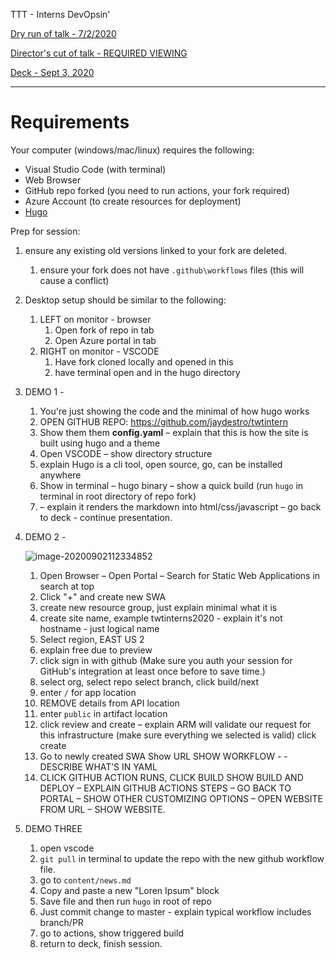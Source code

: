 TTT - Interns DevOpsin'

[Dry run of talk - 7/2/2020](https://msit.microsoftstream.com/video/4a1ba4ff-0400-8385-2ddd-f1eaed355c13)

[Director's cut of talk - REQUIRED VIEWING](https://web.microsoftstream.com/video/8855a1ff-0400-8388-b805-f1eaed5e6329)

[Deck - Sept 3, 2020](https://microsoft.sharepoint.com/:p:/t/StudentZoneatBuild2020/Ed8cjRuGkOVFmwDU_IO5HvwBr1pnO2HjO7I5IPAbfK-M7w?e=XgLa0k)

---

# Requirements

Your computer (windows/mac/linux) requires the following:

* Visual Studio Code (with terminal)
* Web Browser  
* GitHub repo forked (you need to run actions, your fork required)
* Azure Account (to create resources for deployment)
* [Hugo](https://gohugo.io/getting-started/installing/)

Prep for session:

1. ensure any existing old versions linked to your fork are deleted.

   1. ensure your fork does not have `.github\workflows` files (this will cause a conflict)

2. Desktop setup should be similar to the following:

   1. LEFT on monitor - browser
      1. Open fork of repo in tab
      2. Open Azure portal in tab
   2. RIGHT on monitor - VSCODE
      1. Have fork cloned locally and opened in this 
      2. have terminal open and in the hugo directory 

3. DEMO 1 -

   1. You're just showing the code and the minimal of how hugo works
   2. OPEN GITHUB REPO: https://github.com/jaydestro/twtintern
   3. Show them them **config.yaml** – explain that this is how the site is built using hugo and a theme
   4. Open VSCODE – show directory structure 
   5. explain Hugo is a cli tool, open source, go, can be installed anywhere
   6. Show in terminal – hugo binary – show a quick build (run `hugo` in terminal in root directory of repo fork) 
   7. – explain it renders the markdown into html/css/javascript – go back to deck -  continue presentation.

4. DEMO 2 - 

   ![image-20200902112334852](https://tva1.sinaimg.cn/large/007S8ZIlgy1gicpywuippj30qm0akdgm.jpg)

   1. Open Browser – Open Portal – Search for Static Web Applications in search at top
   2. Click "+" and create new SWA
   3. create new resource group, just explain minimal what it is
   4. create site name, example twtinterns2020 - explain it's not hostname - just logical name
   5. Select region, EAST US 2
   6. explain free due to preview
   7. click sign in with github (Make sure you auth your session for GitHub's integration at least once before to save time.)
   8. select org, select repo select branch, click build/next
   9. enter `/` for app location
   10. REMOVE details from API location
   11. enter `public` in artifact location
   12. click review and create – explain ARM will validate our request for this infrastructure (make sure everything we selected is valid)
        click create 
   13. Go to newly created SWA  Show URL SHOW WORKFLOW - - DESCRIBE WHAT’S IN YAML
   14. CLICK GITHUB ACTION RUNS, CLICK BUILD
       SHOW BUILD AND DEPLOY – EXPLAIN GITHUB ACTIONS STEPS – GO BACK TO PORTAL – SHOW OTHER CUSTOMIZING OPTIONS – OPEN WEBSITE FROM URL – SHOW WEBSITE. 

5. DEMO THREE

   1. open vscode
   2. `git pull` in terminal to update the repo with the new github workflow file.
   2. go to `content/news.md`
   3. Copy and paste a new "Loren Ipsum" block
   4. Save file and then run `hugo` in root of repo
   5. Just commit change to master - explain typical workflow includes branch/PR
   6. go to actions, show triggered build
   7. return to deck, finish session.

